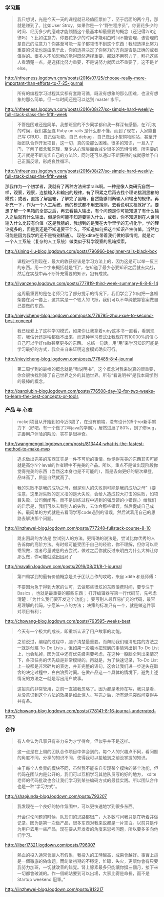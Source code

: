 ### 学习篇

> 我只想说，光是今天一天的课程就已经值回票价了，至于后面的两个月，那就是赚到了。比如User Stroy，如果你是一个“野生程序员”，你要花多少的时间、经历多少的磨难才能领悟这个最基本却最重要的概念（还记得2/8定律吗）？比如注意力，你要花多少的时间才能明白时间不能管理，该管理的是自己的注意力？你甚至可能一辈子都领悟不到这个东西！我想选择比努力重要的说法也是由来于此，你的选择决定了你努力的方向是否是正确的或者值得的。很多人不加思索的觉得既然选择重要，那就不用努力了，拜托这些人看清楚一点，是选择比努力重要，不是说努力就因此不重要了，这不是 if else。

<http://nfreeness.logdown.com/posts/2016/07/25/choose-really-more-important-than-efforts-to-7-25-journal>

> 所有的编程学习过程其实都有套路可循，既没有想象的那么困难，也没有想象的那么简单，但一年时间还是可以达到 master 水平。

<http://nfreeness.logdown.com/posts/2016/08/27/so-simple-hard-weekly-full-stack-class-the-fifth-week>

> 不管是困难还是简单，我想班里的不少同学都和我一样深有感悟，在7月初的时候，我们甚至连 Ruby on rails 是什么都不懂，而到了现在，大家能自己写 CRUD、自己做功能、自己 debug 、自己做出小型购物网站，甚至开始团队合作开发项目，这一切，真的没那么困难。很多的知识，一旦入了门，了解了概念和原理，至少从心理层面会减少很多的恐惧情绪，所需要的无非就是不断充实自己的方法论，同时还可以通过不断获得的成就感给予自己正面反馈，形成良性循环。

<http://nfreeness.logdown.com/posts/2016/08/27/so-simple-hard-weekly-full-stack-class-the-fifth-week>


>
那我作为一个初学者，我就有了两种方法来学rails啊。一种是像人类研究自然一样，观察，观察，连接输入和输出的规律，有了积累之后再去找个理论揣测黑箱的模式；或者，直接了解黑箱，了解完了黑箱，自然能够判断输入和输出的规律。再补充一下，作为一个人工系统，他的模式都不用去揣测，去看说明文档就好了。要想了解一个黑箱的全部之后，再去看输入输出，有个问题是你可能知道了有什么输入之后就有什么输出，但是你可能不知道要输入什么，或者，你不知道到在人世间输入什么比较有价值（这是我猜的，我想到的是我在大学里学的无机化学，学的理论挺多的，但是我还是不知道要干什么，不知道如何把这个知识产生价值，当然也可能是因为我学的还不是特别精通）。
现在xdite在带着我们做的事情呢，就是对一个人工系统（复杂的人工系统）做类似于科学观察的黑箱探索，

<http://sining-liu-blog.logdown.com/posts/796966-beginner-rails-black-box>

> 课程进行到现在，最大的收获应该是学习方法上的，因为这是可以举一反三的东西。用一个字来概括就是“用”，在知道了最少必要知识之后就去实战，然后在实战中再不断补充需要的知识，狠有成效。

<http://liyanzeng.logdown.com/posts/777819-third-week-summary-8-8-8-14>

> 这周最重要的是在老师只给了部分提示的情况下，我们学会了如何把一套框架套在另一套上，这其实是一个较大的飞跃，我们可以不单纯依靠答案做自己要做的东西。

<http://nieyicheng-blog.logdown.com/posts/776795-zhou-xue-to-second-best-concept>

> 我已经爱上了这种学习模式，如果你让我拿着ruby这本书一直看，看到现在，我估计还是啥都做不出来，而这种学习模式让我现在有10000%的信心自己可以学好rails甚至更多的东西。
总结一句话，用“用”来学习知识可能是学习最好的方式，我会亲自来证明这套模式确实可行。

<http://nieyicheng-blog.logdown.com/posts/776485-8-4-journal>

> 第二周学到的最棒的概念就是“看说明书”，这个概念对我来说真的很重要，你会很快找到除了自己世界之外的其他世界。所有“看说明书”是我本周学到的最棒的概念。

<http://panxiubin-blog.logdown.com/posts/776508-day-12-for-two-weeks-to-learn-the-best-concepts-or-tools>

### 产品 与 心态

> rocket项目从开始到如今近3周了，在没有前端，没有设计的5个ror新手努力下（好吧，有一个做了2年java的学霸），居然进展了80%，到了修bug，完善用户体验的阶段，实在是很神奇。

<http://wangmengqi.logdown.com/posts/813444-what-is-the-fastest-method-to-make-mvp>

> 追求做出完美的东西其实是一件不可能的事情。你觉得完美的东西其实可能就是高你N个level的作者眼中不完美的产品。所以，重点不是做出现阶段你觉得完美的东西（当然这本身也是不可能的），而是去向更好的层次攀登，品味高了，质量自然就高了。

> 我的失败不是我的成功之母，但是别人的失败则可能是我的成功之母”（要注意，这里对失败的定义指的是大失败，会给人造成较大打击的失败，如项目失败、公司倒闭等。而不是训练过程中遇到的强反馈的小错误。）给我们的启示是，我们可以去看别人的失败，去体会那些错误，然后促成自己成长。最简单的方式就是去看同学写code遇到的错误，然后试着用自己的思路去解决那个问题。

<http://linzhewei-blog.logdown.com/posts/777248-fullstack-course-8-10>

> 跳出困局的方法是 尝试别人的方法。更精确的说法是，尝试比你优秀的人告诉你的高阶方法。有时候可能受困于自己的经验，你不理解，但你可以乖乖照做，或者尽量诚恳的去尝试，做过之后你就反过来明白为什么大神让你那么做，你可能就跳出困局了

<http://mayalin.logdown.com/posts/2016/08/01/8-1-journal>


> 第四周学到的最有价值概念是关于团队合作的攻略，来自 xdite 和聂师傅：

> 不要因为急于得到大家的认可，去做那些很炫的东西浪费时间，要专注于 Basics ，也就是最重要的那些东西；
打开编辑器写第一行代码前，先考虑清楚：「为什么我们要开发这个功能」；
要写别人最容易扩充的代码，最容易理解的代码，宁愿笨一点的方法；
决策的标准只有一个，就是做这件事对项目有利；

<http://chpwang-blog.logdown.com/posts/793595-weeks-best>

> 今天有一个极大的成长，即重新认识了用户故事的功能。

>之前说过，编程的过程中，脑子清楚最重要。而帮助我们理清思路的方法之一就是创建 To-Do Lists 。但如果一股脑地把想到的事情列出到 To-Do List 上，也会乱掉，因为其中还有优先级需要考虑，在这种一股脑全列出来情况下，各项任务的优先级是非常模糊的。再就是，为了快速记录，To-Do List 上一般都是非常碎片的表达，并非完整的语句，这会让我们进一步迷失在取舍的决定过程中，白白浪费时间。在做产品这一个具体的情境下，避免上述情况的方法之一就是写出用户故事。

> 这招真的非常管用，之前一直被我忽略了。因为都是老师在写，我只是看，从没意识到这个方法的效果是如此惊人。写完之后，所有混沌突然间变得井井有条。

<http://chpwang-blog.logdown.com/posts/778141-8-16-journal-underrated-story>



### 合作

> 有人会认为凡事只有亲力亲为才学得会，但似乎并不是这样。

> 这一点是在上周的团队合作项目中体会到的。每个人的兴趣点不同，看问题的角度不同，分享的知识不同，使得我可以接触到之前没掌握的知识。

> 由于每个人负责的模块不同，虽然我不能亲自实现某个模块的某个功能，但代码在团队内是公开的，我们可以互相学习其他队员写的好的地方， xdite 老师的代码批改也会让我们学习到某些编码方式的最佳实践。所以团队合作也是一种“学习方式”。


<http://shaojunda-blog.logdown.com/posts/793207>

> 我发现在一个良好的协作氛围中，可以更快速地学到很多东西。

> 开会讨论问题的时候，队友们的思路都很广，大多数时间我只是在听着并做记录。因为是第一次做产品，很多东西对我来说都是一片空白。以前只是作为用户去用一些产品，现在要从开发者的角度来思考问题，所以要多多向他们学习。

<http://liber17321.logdown.com/posts/796007>

> 熱血的投入通常會讓人有假象，我投入的工時越高，成果會越好。事實上這是一個徹底的偽命題。而創業初期的不穩定，忙碌，失火，更讓你會有只要我努力加班，一切就改善的錯覺。腎上腺素最多只能讓你撐三個月，接下來一切都會破滅的。作一個網站要到可以出場，大家比得是命長，而不是 Startup weekend 冠軍。”

<http://linzhewei-blog.logdown.com/posts/812217>
